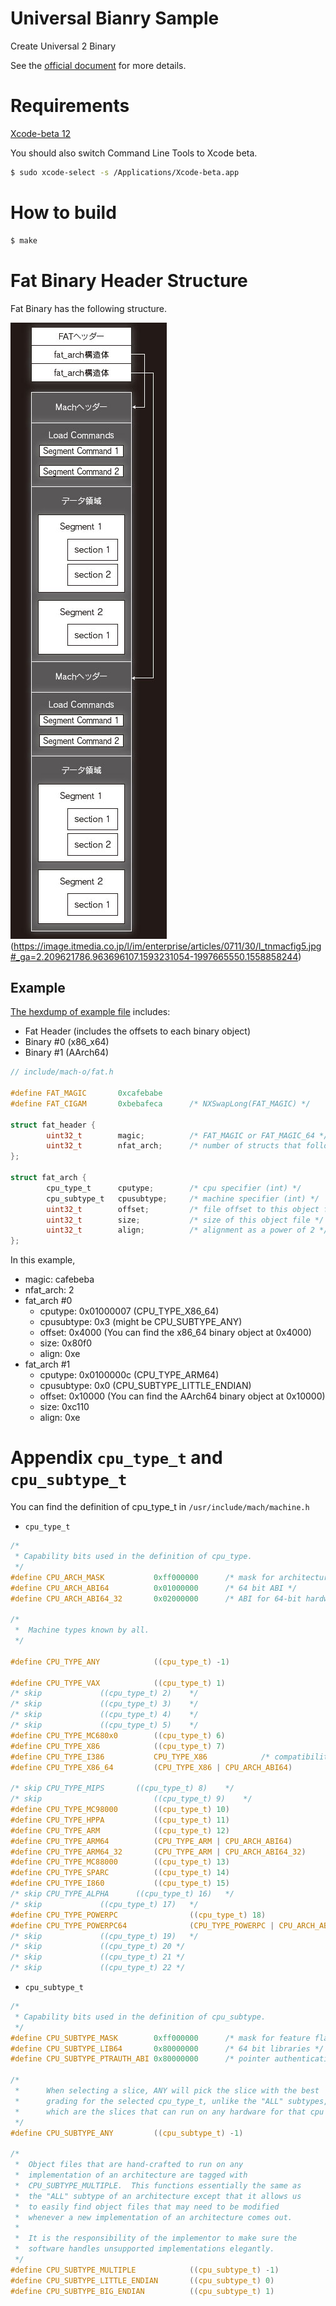 # Universal Bianry Sample

Create Universal 2 Binary

See the [official document](https://developer.apple.com/documentation/xcode/building_a_universal_macos_binary) for more details.

# Requirements

[Xcode-beta 12](https://developer.apple.com/documentation/xcode-release-notes/xcode-12-beta-release-notes)

You should also switch Command Line Tools to Xcode beta.

```bash
$ sudo xcode-select -s /Applications/Xcode-beta.app
```

# How to build

```bash
$ make
```

# Fat Binary Header Structure

Fat Binary has the following structure.

![Structure of fat binary](./pics/l_tnmacfig5.jpg "Structure of fat binary") (https://image.itmedia.co.jp/l/im/enterprise/articles/0711/30/l_tnmacfig5.jpg#_ga=2.209621786.963696107.1593231054-1997665550.1558858244)

## Example

[The hexdump of example file](./universal_app.hexdump) includes:

- Fat Header (includes the offsets to each binary object)
- Binary #0 (x86_x64)
- Binary #1 (AArch64)

```c
// include/mach-o/fat.h

#define FAT_MAGIC       0xcafebabe
#define FAT_CIGAM       0xbebafeca      /* NXSwapLong(FAT_MAGIC) */

struct fat_header {
        uint32_t        magic;          /* FAT_MAGIC or FAT_MAGIC_64 */
        uint32_t        nfat_arch;      /* number of structs that follow */
};

struct fat_arch {
        cpu_type_t      cputype;        /* cpu specifier (int) */
        cpu_subtype_t   cpusubtype;     /* machine specifier (int) */
        uint32_t        offset;         /* file offset to this object file */
        uint32_t        size;           /* size of this object file */
        uint32_t        align;          /* alignment as a power of 2 */
};
```

In this example,

- magic: cafebeba
- nfat_arch: 2
- fat_arch #0
    - cputype: 0x01000007 (CPU_TYPE_X86_64)
    - cpusubtype: 0x3 (might be CPU_SUBTYPE_ANY)
    - offset: 0x4000 (You can find the x86_64 binary object at 0x4000)
    - size: 0x80f0
    - align: 0xe
- fat_arch #1
    - cputype: 0x0100000c (CPU_TYPE_ARM64)
    - cpusubtype: 0x0 (CPU_SUBTYPE_LITTLE_ENDIAN)
    - offset: 0x10000 (You can find the AArch64 binary object at 0x10000)
    - size: 0xc110
    - align: 0xe

# Appendix `cpu_type_t` and `cpu_subtype_t`

You can find the definition of cpu_type_t in `/usr/include/mach/machine.h`

- `cpu_type_t`

```c
/*
 * Capability bits used in the definition of cpu_type.
 */
#define CPU_ARCH_MASK           0xff000000      /* mask for architecture bits */
#define CPU_ARCH_ABI64          0x01000000      /* 64 bit ABI */
#define CPU_ARCH_ABI64_32       0x02000000      /* ABI for 64-bit hardware with 32-bit types; LP32 */

/*
 *	Machine types known by all.
 */

#define CPU_TYPE_ANY            ((cpu_type_t) -1)

#define CPU_TYPE_VAX            ((cpu_type_t) 1)
/* skip				((cpu_type_t) 2)	*/
/* skip				((cpu_type_t) 3)	*/
/* skip				((cpu_type_t) 4)	*/
/* skip				((cpu_type_t) 5)	*/
#define CPU_TYPE_MC680x0        ((cpu_type_t) 6)
#define CPU_TYPE_X86            ((cpu_type_t) 7)
#define CPU_TYPE_I386           CPU_TYPE_X86            /* compatibility */
#define CPU_TYPE_X86_64         (CPU_TYPE_X86 | CPU_ARCH_ABI64)

/* skip CPU_TYPE_MIPS		((cpu_type_t) 8)	*/
/* skip                         ((cpu_type_t) 9)	*/
#define CPU_TYPE_MC98000        ((cpu_type_t) 10)
#define CPU_TYPE_HPPA           ((cpu_type_t) 11)
#define CPU_TYPE_ARM            ((cpu_type_t) 12)
#define CPU_TYPE_ARM64          (CPU_TYPE_ARM | CPU_ARCH_ABI64)
#define CPU_TYPE_ARM64_32       (CPU_TYPE_ARM | CPU_ARCH_ABI64_32)
#define CPU_TYPE_MC88000        ((cpu_type_t) 13)
#define CPU_TYPE_SPARC          ((cpu_type_t) 14)
#define CPU_TYPE_I860           ((cpu_type_t) 15)
/* skip	CPU_TYPE_ALPHA		((cpu_type_t) 16)	*/
/* skip				((cpu_type_t) 17)	*/
#define CPU_TYPE_POWERPC                ((cpu_type_t) 18)
#define CPU_TYPE_POWERPC64              (CPU_TYPE_POWERPC | CPU_ARCH_ABI64)
/* skip				((cpu_type_t) 19)	*/
/* skip				((cpu_type_t) 20 */
/* skip				((cpu_type_t) 21 */
/* skip				((cpu_type_t) 22 */
```

- `cpu_subtype_t`

```c
/*
 * Capability bits used in the definition of cpu_subtype.
 */
#define CPU_SUBTYPE_MASK        0xff000000      /* mask for feature flags */
#define CPU_SUBTYPE_LIB64       0x80000000      /* 64 bit libraries */
#define CPU_SUBTYPE_PTRAUTH_ABI 0x80000000      /* pointer authentication with versioned ABI */

/*
 *      When selecting a slice, ANY will pick the slice with the best
 *      grading for the selected cpu_type_t, unlike the "ALL" subtypes,
 *      which are the slices that can run on any hardware for that cpu type.
 */
#define CPU_SUBTYPE_ANY         ((cpu_subtype_t) -1)

/*
 *	Object files that are hand-crafted to run on any
 *	implementation of an architecture are tagged with
 *	CPU_SUBTYPE_MULTIPLE.  This functions essentially the same as
 *	the "ALL" subtype of an architecture except that it allows us
 *	to easily find object files that may need to be modified
 *	whenever a new implementation of an architecture comes out.
 *
 *	It is the responsibility of the implementor to make sure the
 *	software handles unsupported implementations elegantly.
 */
#define CPU_SUBTYPE_MULTIPLE            ((cpu_subtype_t) -1)
#define CPU_SUBTYPE_LITTLE_ENDIAN       ((cpu_subtype_t) 0)
#define CPU_SUBTYPE_BIG_ENDIAN          ((cpu_subtype_t) 1)
```
